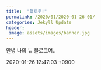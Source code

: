 ```yaml
---
title:  "헬로우!"
permalink: /2020/01/2020-01-26-01/
categories: Jekyll Update
header:
 image: assets/images/banner.jpg
---
```

안녕 나의 뉴 블로그여..

2020-01-26 12:47:03 +0900

